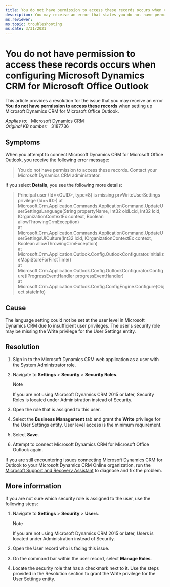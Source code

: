```yaml
---
title: You do not have permission to access these records occurs when configuring
description: You may receive an error that states you do not have permission to access these records. This error occurs when you try to configure Microsoft Dynamics CRM for Microsoft Office Outlook. Provides a resolution.
ms.reviewer:  
ms.topic: troubleshooting
ms.date: 3/31/2021
---
```

# You do not have permission to access these records occurs when configuring Microsoft Dynamics CRM for Microsoft Office Outlook

This article provides a resolution for the issue that you may receive an error **You do not have permission to access these records** when setting up Microsoft Dynamics CRM for Microsoft Office Outlook.

_Applies to:_ &nbsp; Microsoft Dynamics CRM  
_Original KB number:_ &nbsp; 3187736

## Symptoms

When you attempt to connect Microsoft Dynamics CRM for Microsoft Office Outlook, you receive the following error message:

> You do not have permission to access these records. Contact your Microsoft Dynamics CRM administrator.

If you select **Details**, you see the following more details:

> Principal user (Id=\<GUID>, type=8) is missing prvWriteUserSettings privilege (Id=\<ID>) at Microsoft.Crm.Application.Commands.ApplicationCommand.UpdateUserSettingsLanguage(String propertyName, Int32 oldLcid, Int32 lcid, IOrganizationContextEx context, Boolean allowThrowingCrmException)  
 at Microsoft.Crm.Application.Commands.ApplicationCommand.UpdateUserSettingsUICulture(Int32 lcid, IOrganizationContextEx context, Boolean allowThrowingCrmException)  
 at Microsoft.Crm.Application.Outlook.Config.OutlookConfigurator.InitializeMapiStoreForFirstTime()  
 at Microsoft.Crm.Application.Outlook.Config.OutlookConfigurator.Configure(IProgressEventHandler progressEventHandler)  
 at Microsoft.Crm.Application.Outlook.Config.ConfigEngine.Configure(Object stateInfo)  

## Cause

The language setting could not be set at the user level in Microsoft Dynamics CRM due to insufficient user privileges. The user's security role may be missing the Write privilege for the User Settings entity.

## Resolution

1. Sign in to the Microsoft Dynamics CRM web application as a user with the System Administrator role.
2. Navigate to **Settings** > **Security** > **Security Roles**.

   > [!NOTE]
   > If you are not using Microsoft Dynamics CRM 2015 or later, Security Roles is located under Administration instead of Security.

3. Open the role that is assigned to this user.
4. Select the **Business Management** tab and grant the **Write** privilege for the User Settings entity. User level access is the minimum requirement.
5. Select **Save**.
6. Attempt to connect Microsoft Dynamics CRM for Microsoft Office Outlook again.

If you are still encountering issues connecting Microsoft Dynamics CRM for Outlook to your Microsoft Dynamics CRM Online organization, run the [Microsoft Support and Recovery Assistant](/outlook/troubleshoot/performance/how-to-scan-outlook-by-using-microsoft-support-and-recovery-assistant) to diagnose and fix the problem.

## More information

If you are not sure which security role is assigned to the user, use the following steps:

1. Navigate to **Settings** > **Security** > **Users**.

   > [!NOTE]
   > If you are not using Microsoft Dynamics CRM 2015 or later, Users is located under Administration instead of Security.

2. Open the User record who is facing this issue.
3. On the command bar within the user record, select **Manage Roles**.
4. Locate the security role that has a checkmark next to it. Use the steps provided in the Resolution section to grant the Write privilege for the User Settings entity.
